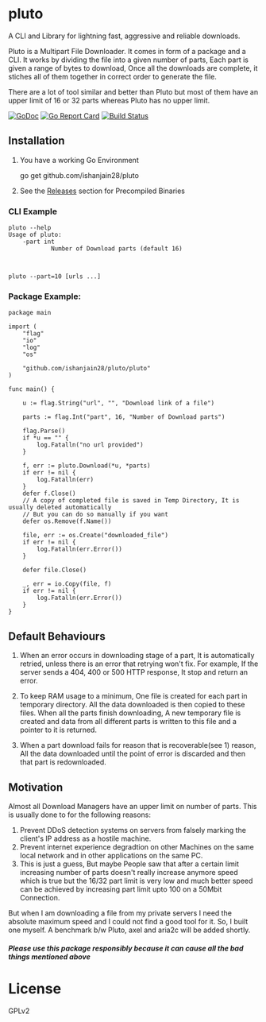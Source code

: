 # pluto
A CLI and Library for lightning fast, aggressive and reliable downloads. 

Pluto is a Multipart File Downloader. It comes in form of a package and a CLI. It works by dividing the file into a given number of parts, Each part is given a range of bytes to download, Once all the downloads are complete, it stiches all of them together in correct order to generate the file.

There are a lot of tool similar and better than Pluto but most of them have an upper limit of 16 or 32 parts whereas Pluto has no upper limit.

[![GoDoc](https://godoc.org/github.com/ishanjain28/pluto/pluto?status.svg)](https://godoc.org/github.com/ishanjain28/pluto/pluto) 
[![Go Report Card](https://goreportcard.com/badge/github.com/ishanjain28/pluto)](https://goreportcard.com/report/github.com/ishanjain28/pluto)
[![Build Status](https://travis-ci.org/ishanjain28/pluto.svg?branch=master)](https://travis-ci.org/ishanjain28/pluto)

## Installation

1. You have a working Go Environment

    go get github.com/ishanjain28/pluto

2. See the [Releases](https://github.com/ishanjain28/pluto/releases) section for Precompiled Binaries

### CLI Example

	pluto --help 
	Usage of pluto:
		-part int
        		Number of Download parts (default 16)



	pluto --part=10 [urls ...]


### Package Example:

    package main

    import (
	    "flag"
	    "io"
	    "log"
	    "os"

        "github.com/ishanjain28/pluto/pluto"
    )

    func main() {

	    u := flag.String("url", "", "Download link of a file")

	    parts := flag.Int("part", 16, "Number of Download parts")

	    flag.Parse()
	    if *u == "" {
    		log.Fatalln("no url provided")
	    }

	    f, err := pluto.Download(*u, *parts)
	    if err != nil {
		    log.Fatalln(err)
    	}
    	defer f.Close()
	    // A copy of completed file is saved in Temp Directory, It is usually deleted automatically
	    // But you can do so manually if you want
	    defer os.Remove(f.Name())

	    file, err := os.Create("downloaded_file")
	    if err != nil {
    		log.Fatalln(err.Error())
	    }

	    defer file.Close()

	    _, err = io.Copy(file, f)
	    if err != nil {
            log.Fatalln(err.Error())
	    }
    }




## Default Behaviours

1. When an error occurs in downloading stage of a part, It is automatically retried, unless there is an error that retrying won't fix. For example, If the server sends a 404, 400 or 500 HTTP response, It stop and return an error.

2. To keep RAM usage to a minimum, One file is created for each part in temporary directory. All the data downloaded is then copied to these files. When all the parts finish downloading, A new temporary file is created and data from all different parts is written to this file and a pointer to it is returned.

3. When a part download fails for reason that is recoverable(see 1) reason, All the data downloaded until the point of error is discarded and then that part is redownloaded.


## Motivation

Almost all Download Managers have an upper limit on number of parts. This is usually done to for the following reasons:

1. Prevent DDoS detection systems on servers from falsely marking the client's IP address as a hostile machine.
2. Prevent internet experience degradtion on other Machines on the same local network and in other applications on the same PC.
3. This is just a guess, But maybe People saw that after a certain limit increasing number of parts doesn't really increase anymore speed which is true but the 16/32 part limit is very low and much better speed can be achieved by increasing part limit upto 100 on a 50Mbit Connection.

But when I am downloading a file from my private servers I need the absolute maximum speed and I could not find a good tool for it. So, I built one myself. A benchmark b/w Pluto, axel and aria2c will be added shortly. 


##### Please use this package responsibly because it can cause all the bad things mentioned above

# License 

GPLv2